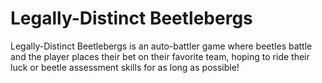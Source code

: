Legally-Distinct Beetlebergs
============================

Legally-Distinct Beetlebergs is an auto-battler game where beetles battle and the player places their bet on their
favorite team, hoping to ride their luck or beetle assessment skills for as long as possible!
